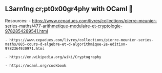 ## L3arn1ng cr;pt0x00gr4phy with OCaml 🐫

Resources:
    - https://www.cepadues.com/livres/collections/pierre-meunier-series-maths/477-arithmetique-modulaire-et-cryptologie-9782854289541.html

    - https://www.cepadues.com/livres/collections/pierre-meunier-series-maths/885-cours-d-algebre-et-d-algorithmique-2e-edition-9782364930971.html

    - https://en.wikipedia.org/wiki/Cryptography

    - https://ocaml.org/cookbook
